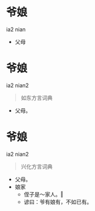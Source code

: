 # 爷娘
ia2 nian
- 父母

# 爷娘
ia2 nian2
> 如东方言词典
- 父母。

# 爷娘
ia2 nian2
> 兴化方言词典
- 父母。
- 娘家
  - 侄子是～家人。‖
  - 谚曰：爷有娘有，不如已有。
